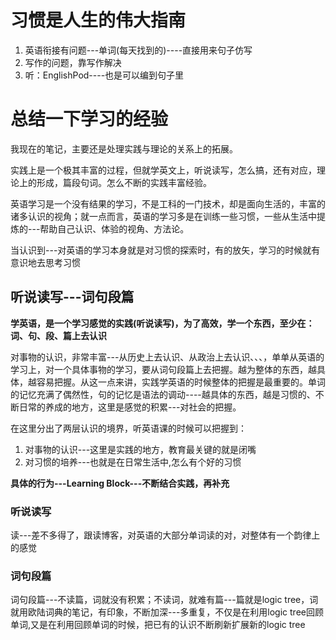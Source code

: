 # 习惯是人生的伟大指南
1. 英语衔接有问题---单词(每天找到的)----直接用来句子仿写
2. 写作的问题，靠写作解决
3. 听：EnglishPod----也是可以编到句子里




# 总结一下学习的经验
我现在的笔记，主要还是处理实践与理论的关系上的拓展。

实践上是一个极其丰富的过程，但就学英文上，听说读写，怎么搞，还有对应，理论上的形成，篇段句词。怎么不断的实践丰富经验。


英语学习是一个没有结果的学习，不是工科的一门技术，却是面向生活的，丰富的诸多认识的视角；就一点而言，英语的学习多是在训练一些习惯，一些从生活中提炼的---帮助自己认识、体验的视角、方法论。

当认识到---对英语的学习本身就是对习惯的探索时，有的放矢，学习的时候就有意识地去思考习惯

## 听说读写---词句段篇
**学英语，是一个学习感觉的实践(听说读写)，为了高效，学一个东西，至少在：词、句、段、篇上去认识**

对事物的认识，非常丰富---从历史上去认识、从政治上去认识、、、，单单从英语的学习上，对一个具体事物的学习，要从词句段篇上去把握。越为整体的东西，越具体，越容易把握。从这一点来讲，实践学英语的时候整体的把握是最重要的。单词的记忆充满了偶然性，句的记忆是语法的调动----越具体的东西，越是习惯的、不断日常的养成的地方，这里是感觉的积累---对社会的把握。

在这里分出了两层认识的境界，听英语课的时候可以把握到：
1. 对事物的认识---这里是实践的地方，教育最关键的就是闭嘴
2. 对习惯的培养---也就是在日常生活中,怎么有个好的习惯

**具体的行为---Learning Block---不断结合实践，再补充**

### 听说读写
读---差不多得了，跟读博客，对英语的大部分单词读的对，对整体有一个韵律上的感觉

### 词句段篇
词句段篇---不读篇，词就没有积累；不读词，就难有篇---篇就是logic tree，词就用欧陆词典的笔记，有印象，不断加深---多重复，不仅是在利用logic tree回顾单词,又是在利用回顾单词的时候，把已有的认识不断刷新扩展新的logic tree